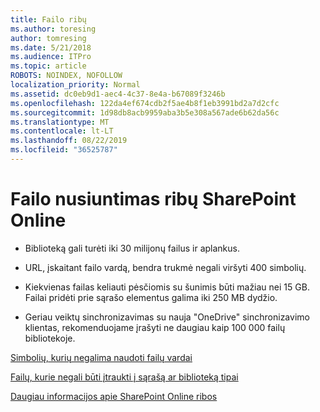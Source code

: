 ```yaml
---
title: Failo ribų
ms.author: toresing
author: tomresing
ms.date: 5/21/2018
ms.audience: ITPro
ms.topic: article
ROBOTS: NOINDEX, NOFOLLOW
localization_priority: Normal
ms.assetid: dc0eb9d1-aec4-4c37-8e4a-b67089f3246b
ms.openlocfilehash: 122da4ef674cdb2f5ae4b8f1eb3991bd2a7d2cfc
ms.sourcegitcommit: 1d98db8acb9959aba3b5e308a567ade6b62da56c
ms.translationtype: MT
ms.contentlocale: lt-LT
ms.lasthandoff: 08/22/2019
ms.locfileid: "36525787"
---
```

# <a name="file-upload-limits-in-sharepoint-online"></a>Failo nusiuntimas ribų SharePoint Online

- Biblioteką gali turėti iki 30 milijonų failus ir aplankus.
    
- URL, įskaitant failo vardą, bendra trukmė negali viršyti 400 simbolių.
    
- Kiekvienas failas keliauti pėsčiomis su šunimis būti mažiau nei 15 GB. Failai pridėti prie sąrašo elementus galima iki 250 MB dydžio.
    
- Geriau veiktų sinchronizavimas su nauja "OneDrive" sinchronizavimo klientas, rekomenduojame įrašyti ne daugiau kaip 100 000 failų bibliotekoje. 
    
[Simbolių, kurių negalima naudoti failų vardai](https://go.microsoft.com/fwlink/?linkid=866430)
  
[Failų, kurie negali būti įtraukti į sąrašą ar biblioteką tipai](https://go.microsoft.com/fwlink/?linkid=273757)
  
[Daugiau informacijos apie SharePoint Online ribos](https://go.microsoft.com/fwlink/?linkid=271273)
  

